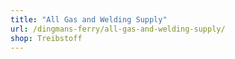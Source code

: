 ```yaml
---
title: "All Gas and Welding Supply"
url: /dingmans-ferry/all-gas-and-welding-supply/
shop: Treibstoff
---
```

